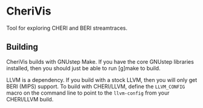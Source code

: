 CheriVis
========

Tool for exploring CHERI and BERI streamtraces.

Building
--------

CheriVis builds with GNUstep Make.  If you have the core GNUstep libraries
installed, then you should just be able to run [g]make to build.

LLVM is a dependency.  If you build with a stock LLVM, then you will only get
BERI (MIPS) support.  To build with CHERI/LLVM, define the `LLVM_CONFIG` macro
on the command line to point to the `llvm-config` from your CHERI/LLVM build.
